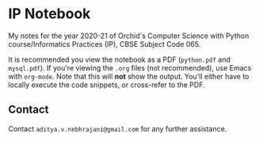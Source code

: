 # IP Notebook
 My notes for the year 2020-21 of Orchid's Computer Science with Python
 course/Informatics Practices (IP), CBSE Subject Code 065.
 
 It is recommended you view the notebook as a PDF (`python.pdf` and
`mysql.pdf`). If you're viewing the `.org` files (not recommended),
use Emacs with `org-mode`. Note that this will **not** show the
output. You'll either have to locally execute the code snippets, or
cross-refer to the PDF.

## Contact
Contact `aditya.v.nebhrajani@gmail.com` for any further assistance. 

